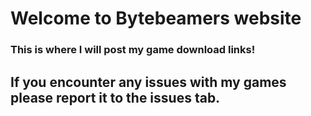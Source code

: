 # Welcome to Bytebeamers website
### This is where I will post my game download links!
## If you encounter any issues with my games please report it to the issues tab.
